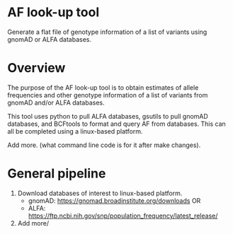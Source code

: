 # AF look-up tool
Generate a flat file of genotype information of a list of variants using gnomAD or ALFA databases.

# Overview
The purpose of the AF look-up tool is to obtain estimates of allele frequencies and other genotype information of a list of variants from gnomAD and/or ALFA databases. 

This tool uses python to pull ALFA databases, gsutils to pull gnomAD databases, and BCFtools to format and query AF from databases. This can all be completed using a linux-based platform. 

Add more. (what command line code is for it after make changes).

# General pipeline
1. Download databases of interest to linux-based platform.
      - gnomAD: https://gnomad.broadinstitute.org/downloads
         OR
      - ALFA: https://ftp.ncbi.nih.gov/snp/population_frequency/latest_release/
2. Add more/
